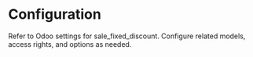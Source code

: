 # Configuration

Refer to Odoo settings for sale_fixed_discount. Configure related models, access rights, and options as needed.
